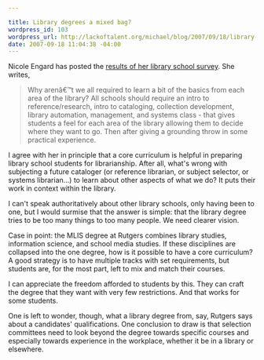 ```yaml
--- 

title: Library degrees a mixed bag?
wordpress_id: 103
wordpress_url: http://lackoftalent.org/michael/blog/2007/09/18/library-degrees-a-mixed-bag/
date: 2007-09-18 11:04:38 -04:00
---
```

Nicole Engard has posted the <a href="http://www.web2learning.net/archives/1212" target="_blank">results of her library school survey</a>.  She writes,
<blockquote>Why arenâ€™t we all required to learn a bit of the basics from each area of the library? All schools should require an intro to reference/research, intro to cataloging, collection development, library automation, management, and systems class - that gives students a feel for each area of the library allowing them to decide where they want to go. Then after giving a grounding throw in some practical experience.</blockquote>

I agree with her in principle that a core curriculum is helpful in preparing library school students for librarianship.  After all, what's wrong with subjecting a future cataloger (or reference librarian, or subject selector, or systems librarian...) to learn about other aspects of what we do?  It puts their work in context within the library.

I can't speak authoritatively about other library schools, only having been to one, but I would surmise that the answer is simple: that the library degree tries to be too many things to too many people.  We need clearer vision.

Case in point: the MLIS degree at Rutgers combines library studies, information science, and school media studies.  If these disciplines are collapsed into the one degree, how is it possible to have a core curriculum?  A good strategy is to have multiple tracks with set requirements, but students are, for the most part, left to mix and match their courses. 

I can appreciate the freedom afforded to students by this.  They can craft the degree that they want with very few restrictions.  And that works for some students.

One is left to wonder, though, what a library degree from, say, Rutgers says about a candidates' qualifications.  One conclusion to draw is that selection committees need to look beyond the degree towards specific courses and especially towards experience in the workplace, whether it be in a library or elsewhere.

